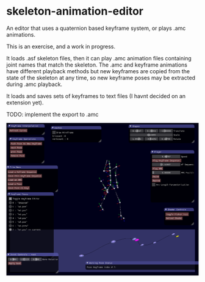# skeleton-animation-editor
An editor that uses a quaternion based keyframe system, or plays .amc animations.

This is an exercise, and a work in progress.

It loads .asf skeleton files, then it can play .amc animation files containing joint names that match the skeleton.
The .amc and keyframe animations have different playback methods but new keyframes are copied from the state of the skeleton at any time,
so new keyframe poses may be extracted during .amc playback.

It loads and saves sets of keyframes to text files (I havnt decided on an extension yet).

TODO: implement the export to .amc


![](journal/screenshot1.png)
